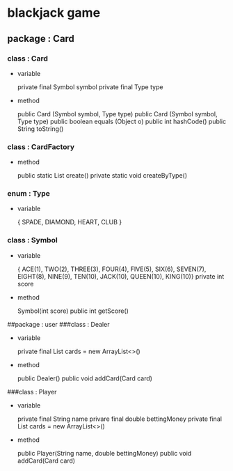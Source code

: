 # blackjack game
## package : Card
### class : Card
- variable

	private final Symbol symbol
	private final Type type
	
- method

	public Card (Symbol symbol, Type type)
	public Card (Symbol symbol, Type type)
	public boolean equals (Object o)
	public int hashCode()
	public String toString()

### class : CardFactory
- method

	public static List<Card> create()
	private static void createByType()
	
### enum : Type
- variable

	{ SPADE, DIAMOND, HEART, CLUB }

### class : Symbol
- variable

	{ ACE(1), TWO(2), THREE(3), FOUR(4), FIVE(5), SIX(6),
		 SEVEN(7), EIGHT(8), NINE(9), TEN(10), JACK(10), QUEEN(10), KING(10)}
	private int score
	
- method

	Symbol(int score)
	public int getScore()
	
##package : user
###class : Dealer
- variable

	private final List<Card> cards  = new ArrayList<>()
	
- method

	public Dealer()
	public void addCard(Card card)

###class : Player
- variable

	private final String name
	privare final double bettingMoney
	private final List<Card> cards = new ArrayList<>()
	
- method

	public Player(String name, double bettingMoney)
	public void addCard(Card card)
